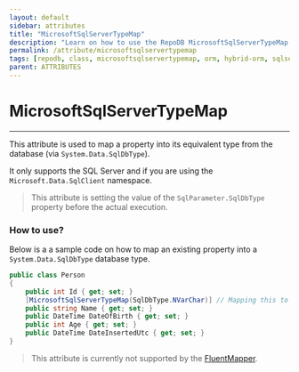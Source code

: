 ```yaml
---
layout: default
sidebar: attributes
title: "MicrosoftSqlServerTypeMap"
description: "Learn on how to use the RepoDB MicrosoftSqlServerTypeMap attribute."
permalink: /attribute/microsoftsqlservertypemap
tags: [repodb, class, microsoftsqlservertypemap, orm, hybrid-orm, sqlserver, sqlite, mysql, postgresql]
parent: ATTRIBUTES
---
```


# MicrosoftSqlServerTypeMap

---

This attribute is used to map a property into its equivalent type from the database (via `System.Data.SqlDbType`).

It only supports the SQL Server and if you are using the `Microsoft.Data.SqlClient` namespace.

> This attribute is setting the value of the `SqlParameter.SqlDbType` property before the actual execution.

### How to use?

Below is a a sample code on how to map an existing property into a `System.Data.SqlDbType` database type.

```csharp
public class Person
{
    public int Id { get; set; }
    [MicrosoftSqlServerTypeMap(SqlDbType.NVarChar)] // Mapping this to 'NVarChar'
    public string Name { get; set; }
    public DateTime DateOfBirth { get; set; }
    public int Age { get; set; }
    public DateTime DateInsertedUtc { get; set; }
}
```

> This attribute is currently not supported by the [FluentMapper](/mapper/fluentmapper).